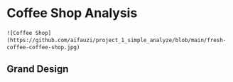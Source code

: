# Coffee Shop Analysis
    ![Coffee Shop](https://github.com/aifauzi/project_1_simple_analyze/blob/main/fresh-coffee-coffee-shop.jpg)

## Grand Design

